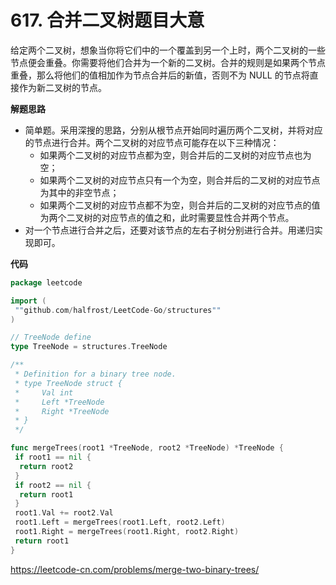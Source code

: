 # 617. 合并二叉树**题目大意**  

给定两个二叉树，想象当你将它们中的一个覆盖到另一个上时，两个二叉树的一些节点便会重叠。你需要将他们合并为一个新的二叉树。合并的规则是如果两个节点重叠，那么将他们的值相加作为节点合并后的新值，否则不为 NULL 的节点将直接作为新二叉树的节点。

**解题思路**  

- 简单题。采用深搜的思路，分别从根节点开始同时遍历两个二叉树，并将对应的节点进行合并。两个二叉树的对应节点可能存在以下三种情况：
  - 如果两个二叉树的对应节点都为空，则合并后的二叉树的对应节点也为空；
  - 如果两个二叉树的对应节点只有一个为空，则合并后的二叉树的对应节点为其中的非空节点；
  - 如果两个二叉树的对应节点都不为空，则合并后的二叉树的对应节点的值为两个二叉树的对应节点的值之和，此时需要显性合并两个节点。
- 对一个节点进行合并之后，还要对该节点的左右子树分别进行合并。用递归实现即可。

**代码**  

```go
package leetcode

import (
 ""github.com/halfrost/LeetCode-Go/structures""
)

// TreeNode define
type TreeNode = structures.TreeNode

/**
 * Definition for a binary tree node.
 * type TreeNode struct {
 *     Val int
 *     Left *TreeNode
 *     Right *TreeNode
 * }
 */

func mergeTrees(root1 *TreeNode, root2 *TreeNode) *TreeNode {
 if root1 == nil {
  return root2
 }
 if root2 == nil {
  return root1
 }
 root1.Val += root2.Val
 root1.Left = mergeTrees(root1.Left, root2.Left)
 root1.Right = mergeTrees(root1.Right, root2.Right)
 return root1
}
```

https://leetcode-cn.com/problems/merge-two-binary-trees/